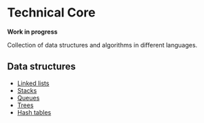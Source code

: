 # Technical Core

**Work in progress**

Collection of data structures and algorithms in different languages.

## Data structures
- [Linked lists](./data-structures/linked-lists/)
- [Stacks](./data-structures/stacks/)
- [Queues](./data-structures/queues/)
- [Trees](./data-structures/trees/)
- [Hash tables](./data-structures/hash-tables/)
